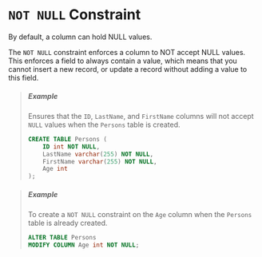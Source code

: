 # `NOT NULL` Constraint

By default, a column can hold NULL values.

The `NOT NULL` constraint enforces a column to NOT accept NULL values.
This enforces a field to always contain a value, which means that you cannot insert a new record, or update a record without adding a value to this field.

> ##### Example
> 
> Ensures that the `ID`, `LastName`, and `FirstName` columns will not accept `NULL` values when the `Persons` table is created.
> 
> ```sql
> CREATE TABLE Persons (
>     ID int NOT NULL,
>     LastName varchar(255) NOT NULL,
>     FirstName varchar(255) NOT NULL,
>     Age int
> );
> ```

> ##### Example
> 
> To create a `NOT NULL` constraint on the `Age` column when the `Persons` table is already created.
> 
> ```sql
> ALTER TABLE Persons
> MODIFY COLUMN Age int NOT NULL;
> ```